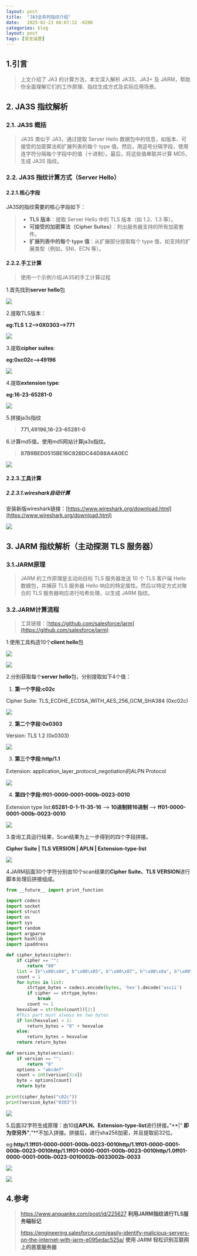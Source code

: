 ```yaml
---
layout: post
title:  "JA3全系列指纹介绍"
date:   2025-02-23 08:07:12 -0200
categories: blog
layout: post
tags: [安全运营]
---
```


## 1.引言

> 上文介绍了 JA3 的计算方法，本文深入解析 JA3S、JA3+ 及 JARM，帮助你全面理解它们的工作原理、指纹生成方式及实际应用场景。  
>

## 2. JA3S 指纹解析  
### 2.1. JA3S 概括
> JA3S 类似于 JA3，通过提取 Server Hello 数据包中的信息，如版本、可接受的加密算法和扩展列表的每个 type 值。然后，用逗号分隔字段，使用连字符分隔每个字段中的值（十进制）。最后，将这些值串联并计算 MD5，生成 JA3S 指纹。  
>

### 2.2. JA3S 指纹计算方式（Server Hello）  
#### 2.2.1.核心字段
JA3S的指纹需要的核心字段如下：

> + **TLS 版本**：提取 Server Hello 中的 TLS 版本（如 1.2、1.3 等）。
> + **可接受的加密算法（Cipher Suites）**：列出服务器支持的所有加密套件。
> + **扩展列表中的每个 type 值**：从扩展部分提取每个 type 值，如支持的扩展类型（例如，SNI、ECN 等）。
>

#### 2.2.2.手工计算
> 使用一个示例介绍JA3S的手工计算过程
>

1.首先找到**server hello**包

![](https://LbKinging.github.io/assets/img/md/2025-02-23-1/1739864095484-c4b6271e-5feb-4b0f-bd7e-8f77260d21bb.png)

2.提取TLS版本：

**eg:TLS 1.2-->0X0303-->771**

![](https://LbKinging.github.io/assets/img/md/2025-02-23-1/1739864142445-e88308d1-2a26-4beb-bc4d-d324d0f8a110.png)

3.提取**cipher suites**:

**eg:0xc02c-->49196**

![](https://LbKinging.github.io/assets/img/md/2025-02-23-1/1739864232031-a7ed6d9e-15d1-4cc5-ad51-0323213a2e5c.png)

4.提取**extension type**:

**eg:16-23-65281-0**

![](https://LbKinging.github.io/assets/img/md/2025-02-23-1/1739864420653-30dde3cd-cbeb-4bcf-975e-b1431bb61545.png)

5.拼接ja3s指纹

> **771,49196,16-23-65281-0**
>

6.计算md5值，使用md5网站计算ja3s指纹。

> **87B9BED0515BE16C82BDC44D88A4A0EC**
>

![](https://LbKinging.github.io/assets/img/md/2025-02-23-1/1739882314331-1723f157-a7cc-4375-a180-0be04c140ad4.png)

#### 2.2.3.工具计算
##### 2.2.3.1.wireshark自动计算
安装新版wireshark链接：[https://www.wireshark.org/download.html](https://www.wireshark.org/download.html)

![](https://LbKinging.github.io/assets/img/md/2025-02-23-1/1740296403221-286d8ca5-f529-444e-8c68-356eb8e177b8.png)

## 3. JARM 指纹解析（主动探测 TLS 服务器）  
### 3.1.JARM原理
> JARM 的工作原理是主动向目标 TLS 服务器发送 10 个 TLS 客户端 Hello 数据包，并捕获 TLS 服务器 Hello 响应的特定属性。然后以特定方式对聚合的 TLS 服务器响应进行哈希处理，以生成 JARM 指纹。
>

### 3.2.JARM计算流程
> 工具链接：[https://github.com/salesforce/jarm](https://github.com/salesforce/jarm)
>

1.使用工具构造10个**client hello**包

![](https://LbKinging.github.io/assets/img/md/2025-02-23-1/1740363383277-949f230f-da1d-44e5-a316-29b60fb662f5.png)

![](https://LbKinging.github.io/assets/img/md/2025-02-23-1/1740364241157-b4d4f840-6280-4607-9c0c-518888b60204.png)

2.分别获取每个**server hello**包，分别提取如下4个值：

1. **第一个字段:c02c**

Cipher Suite: TLS_ECDHE_ECDSA_WITH_AES_256_GCM_SHA384 (0xc02c)

![](https://LbKinging.github.io/assets/img/md/2025-02-23-1/1740364410440-5866ec24-aa66-47da-9909-54132854094a.png)

2. **第二个字段:0x0303**

Version: TLS 1.2 (0x0303)

![](https://LbKinging.github.io/assets/img/md/2025-02-23-1/1740364508282-bda4b1d3-20d6-4d37-9829-e5fbce3d23a3.png)

3. **第三个字段:http/1.1**

Extension: application_layer_protocol_negotiation的ALPN Protocol

![](https://LbKinging.github.io/assets/img/md/2025-02-23-1/1740364616351-7db07356-18d5-41ed-877b-32d8fad65cb2.png)

4. **第四个字段:ff01-0000-0001-000b-0023-0010**

Extension type list:**65281-0-1-11-35-16**   --> **10进制转16进制** --> **ff01-0000-0001-000b-0023-0010**

![](https://LbKinging.github.io/assets/img/md/2025-02-23-1/1740366717874-4c65b969-61e4-4ed2-b2f9-c24b594e1300.png)

3.查询工具运行结果，Scan结果为上一步得到的四个字段拼接。

**Cipher Suite | TLS VERSION | APLN | Extension-type-list**

![](https://LbKinging.github.io/assets/img/md/2025-02-23-1/1740367951127-6dbcaa6e-a54c-4e3e-a556-cb2756d1c063.png)

4.JARM前面30个字符分别由10个scan结果的**Cipher Suite、TLS VERSION**进行脚本处理后拼接组成。

```python
from __future__ import print_function

import codecs
import socket
import struct
import os
import sys
import random
import argparse
import hashlib
import ipaddress

def cipher_bytes(cipher):
    if cipher == "":
        return "00"
    list = [b"\x00\x04", b"\x00\x05", b"\x00\x07", b"\x00\x0a", b"\x00\x16", b"\x00\x2f", b"\x00\x33", b"\x00\x35", b"\x00\x39", b"\x00\x3c", b"\x00\x3d", b"\x00\x41", b"\x00\x45", b"\x00\x67", b"\x00\x6b", b"\x00\x84", b"\x00\x88", b"\x00\x9a", b"\x00\x9c", b"\x00\x9d", b"\x00\x9e", b"\x00\x9f", b"\x00\xba", b"\x00\xbe", b"\x00\xc0", b"\x00\xc4", b"\xc0\x07", b"\xc0\x08", b"\xc0\x09", b"\xc0\x0a", b"\xc0\x11", b"\xc0\x12", b"\xc0\x13", b"\xc0\x14", b"\xc0\x23", b"\xc0\x24", b"\xc0\x27", b"\xc0\x28", b"\xc0\x2b", b"\xc0\x2c", b"\xc0\x2f", b"\xc0\x30", b"\xc0\x60", b"\xc0\x61", b"\xc0\x72", b"\xc0\x73", b"\xc0\x76", b"\xc0\x77", b"\xc0\x9c", b"\xc0\x9d", b"\xc0\x9e", b"\xc0\x9f", b"\xc0\xa0", b"\xc0\xa1", b"\xc0\xa2", b"\xc0\xa3",  b"\xc0\xac", b"\xc0\xad", b"\xc0\xae", b"\xc0\xaf", b'\xcc\x13', b'\xcc\x14', b'\xcc\xa8', b'\xcc\xa9', b'\x13\x01', b'\x13\x02', b'\x13\x03', b'\x13\x04', b'\x13\x05']
    count = 1
    for bytes in list:
        strtype_bytes = codecs.encode(bytes, 'hex').decode('ascii')
        if cipher == strtype_bytes:
            break
        count += 1
    hexvalue = str(hex(count))[2:]
    #This part must always be two bytes
    if len(hexvalue) < 2:
        return_bytes = "0" + hexvalue
    else:
        return_bytes = hexvalue
    return return_bytes
    
def version_byte(version):
    if version == "":
        return "0"
    options = "abcdef"
    count = int(version[3:4])
    byte = options[count]
    return byte
    
print(cipher_bytes("c02c"))
print(version_byte("0303"))
```

![](https://LbKinging.github.io/assets/img/md/2025-02-23-1/1740368638175-84be3c57-ddf8-447a-96dc-a290e1936ea4.png)

5.后面32字符生成原理：由10组**APLN、Extension-type-list**进行拼接。”**|“ **即为空另外”**,“**不加入拼接。拼接后，进行sha256加密，并且提取前32位。

eg:**http/1.1ff01-0000-0001-000b-0023-0010http/1.1ff01-0000-0001-000b-0023-0010http/1.1ff01-0000-0001-000b-0023-0010http/1.0ff01-0000-0001-000b-0023-0010002b-0033002b-0033**

![](https://LbKinging.github.io/assets/img/md/2025-02-23-1/1740373951201-3834c813-c172-411c-b5bd-dc4554276141.png)

![](https://LbKinging.github.io/assets/img/md/2025-02-23-1/1740373991421-85f2d184-4ddd-4472-abe5-e8caef5e0688.png)

## 4.参考
> https://www.anquanke.com/post/id/225627  **<font style="color:rgb(68, 68, 68);">利用JARM指纹进行TLS服务端标记</font>**
>
> https://engineering.salesforce.com/easily-identify-malicious-servers-on-the-internet-with-jarm-e095edac525a/  **使用 JARM 轻松识别互联网上的恶意服务器**
>



